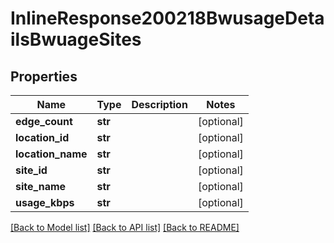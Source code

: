# InlineResponse200218BwusageDetailsBwuageSites

## Properties
Name | Type | Description | Notes
------------ | ------------- | ------------- | -------------
**edge_count** | **str** |  | [optional] 
**location_id** | **str** |  | [optional] 
**location_name** | **str** |  | [optional] 
**site_id** | **str** |  | [optional] 
**site_name** | **str** |  | [optional] 
**usage_kbps** | **str** |  | [optional] 

[[Back to Model list]](../README.md#documentation-for-models) [[Back to API list]](../README.md#documentation-for-api-endpoints) [[Back to README]](../README.md)

